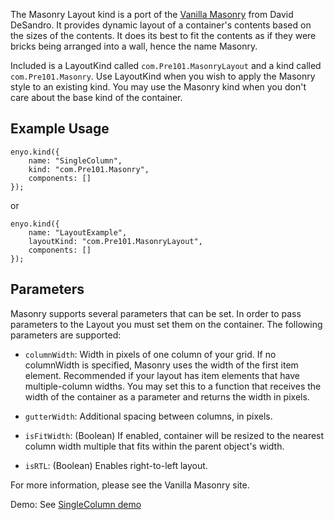 The Masonry Layout kind is a port of the [Vanilla Masonry](http://vanilla-masonry.desandro.com/index.html) from David DeSandro. It provides dynamic layout of a container's contents based on the sizes of the contents. It does its best to fit the contents as if they were bricks being arranged into a wall, hence the name Masonry.

Included is a LayoutKind called `com.Pre101.MasonryLayout` and a kind called `com.Pre101.Masonry`. Use LayoutKind when you wish to apply the Masonry style to an existing kind. You may use the Masonry kind when you don't care about the base kind of the container.

Example Usage
-------------

	enyo.kind({
		name: "SingleColumn",
		kind: "com.Pre101.Masonry",
		components: []
	});
	
or

	enyo.kind({
		name: "LayoutExample",
		layoutKind: "com.Pre101.MasonryLayout",
		components: []
	});

Parameters
----------

Masonry supports several parameters that can be set. In order to pass parameters to the Layout you must set them on the container. The following parameters are supported:

* `columnWidth`: Width in pixels of one column of your grid. If no columnWidth is specified, Masonry uses the width of the first item element. Recommended if your layout has item elements that have multiple-column widths. You may set this to a function that receives the width of the container as a parameter and returns the width in pixels.

* `gutterWidth`: Additional spacing between columns, in pixels.

* `isFitWidth`: (Boolean) If enabled, container will be resized to the nearest column width multiple that fits within the parent object's width.

* `isRTL`: (Boolean) Enables right-to-left layout.

For more information, please see the Vanilla Masonry site.

Demo: See [SingleColumn demo](http://dynaptic.com/enyo/Masonry/examples/SingleColumn.html)
